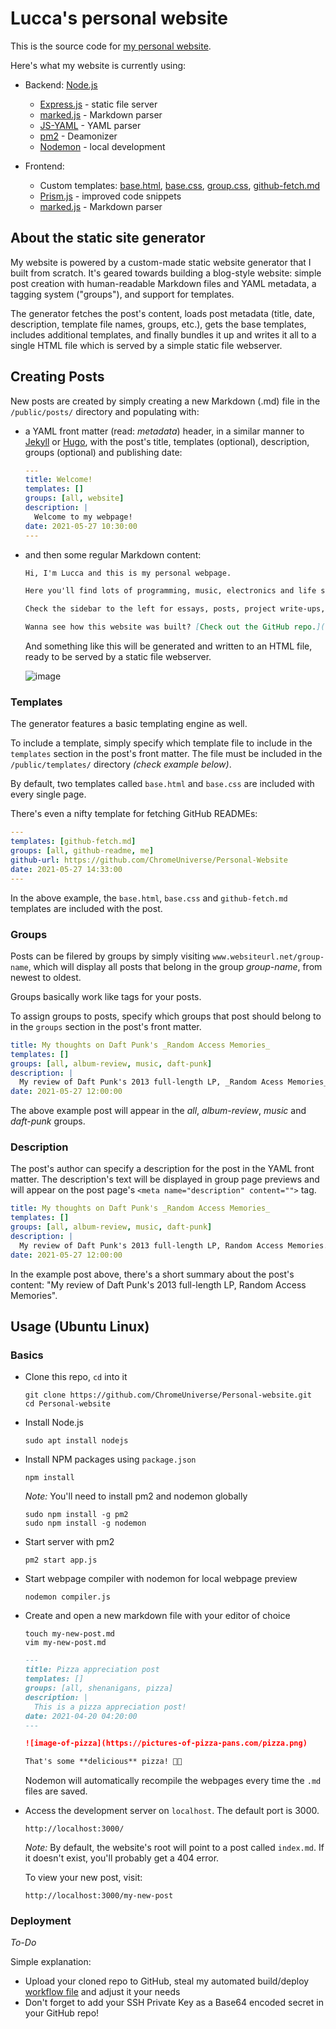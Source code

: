 # Lucca's personal website 

This is the source code for [my personal website](http://34.200.98.64/).

Here's what my website is currently using:
* Backend: [Node.js](https://nodejs.dev/)
    * [Express.js](https://www.npmjs.com/package/express) - static file server
    * [marked.js](https://marked.js.org/) - Markdown parser
    * [JS-YAML](https://www.npmjs.com/package/js-yaml) - YAML parser
    * [pm2](https://www.npmjs.com/package/pm2) - Deamonizer
    * [Nodemon](https://www.npmjs.com/package/nodemon) - local development

* Frontend:
  * Custom templates: [base.html](https://github.com/ChromeUniverse/Personal-website/blob/main/public/templates/base.html), [base.css](https://github.com/ChromeUniverse/Personal-website/blob/main/public/templates/base.css), [group.css](https://github.com/ChromeUniverse/Personal-website/blob/main/public/templates/group.css), [github-fetch.md](https://github.com/ChromeUniverse/Personal-website/blob/main/public/templates/github-fetch.md)
  * [Prism.js](prismjs.com/) - improved code snippets
  * [marked.js](https://marked.js.org/) - Markdown parser

## About the static site generator

My website is powered by a custom-made static website generator that I built from scratch. It's geared towards building a blog-style website: simple post creation with human-readable Markdown files and YAML metadata, a tagging system ("groups"), and support for templates.

The generator fetches the post's content, loads post metadata (title, date, description, template file names, groups, etc.), gets the base templates, includes additional templates, and finally bundles it up and writes it all to a single HTML file which is served by a simple static file webserver.


## Creating Posts

New posts are created by simply creating a new Markdown (.md) file in the `/public/posts/` directory and populating with: 
* a YAML front matter (read: _metadata_) header, in a similar manner to [Jekyll](https://jekyllrb.com/) or [Hugo](https://gohugo.io/), with the post's title, templates (optional), description, groups (optional) and publishing date:

  ```yaml
  ---
  title: Welcome!
  templates: []
  groups: [all, website]
  description: |
    Welcome to my webpage!
  date: 2021-05-27 10:30:00
  --- 
  ```

* and then some regular Markdown content:
  ```markdown
  Hi, I'm Lucca and this is my personal webpage.

  Here you'll find lots of programming, music, electronics and life shenanigans.

  Check the sidebar to the left for essays, posts, project write-ups, interesting/relevant links and more.

  Wanna see how this website was built? [Check out the GitHub repo.](https://github.com/ChromeUniverse/personal-website)
  ```

  And something like this will be generated and written to an HTML file, ready to be served by a static file webserver.

  ![image](https://media.discordapp.net/attachments/760252264723644426/848589820125249566/unknown.png)

### Templates

The generator features a basic templating engine as well.

To include a template, simply specify which template file to include in the `templates` section in the post's front matter. The file must be included in the `/public/templates/` directory _(check example below)_. 

By default, two templates called `base.html` and `base.css` are included with every single page.

There's even a nifty template for fetching GitHub READMEs:

```yaml
---
templates: [github-fetch.md]
groups: [all, github-readme, me]
github-url: https://github.com/ChromeUniverse/Personal-Website 
date: 2021-05-27 14:33:00
---
```

In the above example, the `base.html`, `base.css` and `github-fetch.md` templates are included with the post.

### Groups

Posts can be filered by groups by simply visiting `www.websiteurl.net/group-name`, which will display all posts that belong in the group _group-name_, from newest to oldest.

Groups basically work like tags for your posts.

To assign groups to posts, specify which groups that post should belong to in the `groups` section in the post's front matter.

```yaml
title: My thoughts on Daft Punk's _Random Access Memories_
templates: []
groups: [all, album-review, music, daft-punk]
description: |
  My review of Daft Punk's 2013 full-length LP, _Random Acess Memories_
date: 2021-05-27 12:00:00
``` 

The above example post will appear in the _all_, _album-review_, _music_ and _daft-punk_ groups.

### Description

The post's author can specify a description for the post in the YAML front matter. The description's text will be displayed in group page previews and will appear on the post page's 
`<meta name="description" content="">` tag.

```yaml
title: My thoughts on Daft Punk's _Random Access Memories_
templates: []
groups: [all, album-review, music, daft-punk]
description: |
  My review of Daft Punk's 2013 full-length LP, Random Access Memories.
date: 2021-05-27 12:00:00
``` 

In the example post above, there's a short summary about the post's content: "My review of Daft Punk's 2013 full-length LP, Random Access Memories".


## Usage (Ubuntu Linux)

### Basics

* Clone this repo, `cd` into it

  `git clone https://github.com/ChromeUniverse/Personal-website.git`   
  `cd Personal-website`

* Install Node.js

  `sudo apt install nodejs`

* Install NPM packages using `package.json`

  `npm install`

  _Note:_ You'll need to install pm2 and nodemon globally

  `sudo npm install -g pm2`   
  `sudo npm install -g nodemon`

* Start server with pm2

  `pm2 start app.js`

* Start webpage compiler with nodemon for local webpage preview

  `nodemon compiler.js`

* Create and open a new markdown file with your editor of choice

  `touch my-new-post.md`  
  `vim my-new-post.md`

  ```md
  ---
  title: Pizza appreciation post
  templates: []
  groups: [all, shenanigans, pizza]
  description: | 
    This is a pizza appreciation post!
  date: 2021-04-20 04:20:00
  ---

  ![image-of-pizza](https://pictures-of-pizza-pans.com/pizza.png)

  That's some **delicious** pizza! 🍕😋
  ```

  Nodemon will automatically recompile the webpages every time the `.md` files are saved.

* Access the development server on `localhost`. The default port is 3000.

  `http://localhost:3000/`

  _Note:_ By default, the website's root will point to a post called `index.md`. If it doesn't exist, you'll probably get a 404 error.

  To view your new post, visit:

  `http://localhost:3000/my-new-post`

### Deployment

_To-Do_

Simple explanation: 
* Upload your cloned repo to GitHub, steal my automated build/deploy [workflow file](https://github.com/ChromeUniverse/Personal-website/blob/main/.github/workflows/compile-deploy.yaml) and adjust it your needs
*  Don't forget to add your SSH Private Key as a Base64 encoded secret in your GitHub repo!